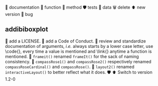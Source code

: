 :book: documentation
:hammer: function
:wrench: method
:shield: tests
:floppy_disk: data
:wastebasket: delete
:arrow_up: new version
:bug: bug

## addibiboxplot

:book: add a LICENSE.
:book: add a Code of Conduct.
:book: review and standardize documentation of arguments, *i.e.* always starts by a lower case letter, use
\code{}, every time a value is mentioned and \link{} anytime a function is mentioned.
:hammer: `frameit()` renamed `frameIt()` for the sack of naming consistency.
:hammer: `compassRose1()` and `compassRose2()` respectively renamed `compassRoseCardinal()` and `compassRose()`.
:hammer: `layout2()` renamed `interactiveLayout()` to better reflect what it does.
:shield:
:arrow_up: Switch to version 1.2-0
